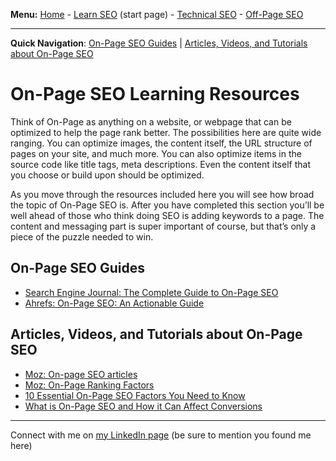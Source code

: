 <b>Menu:</b> <a href="/">Home</a> - <a href="learn-seo.html">Learn SEO</a> (start page) - <a href="technical-seo.html">Technical SEO</a> - <a href="off-page-seo.html">Off-Page SEO</a>
<hr>
<strong>Quick Navigation</strong>: <a href="#on-page-seo-guides">On-Page SEO Guides</a> | <a href="#on-page-seo-tutorials">Articles, Videos, and Tutorials about On-Page SEO</a>

# On-Page SEO Learning Resources

Think of On-Page as anything on a website, or webpage that can be optimized to help the page rank better. The possibilities here are quite wide ranging. You can optimize images, the content itself, the URL structure of pages on your site, and much more. You can also optimize items in the source code like title tags, meta descriptions.    Even the content itself that you choose or build upon should be optimized.

As you move through the resources included here you will see how broad the topic of On-Page SEO is. After you have completed this section you’ll be well ahead of those who think doing SEO is adding keywords to a page. The content and messaging part is super important of course, but that’s only a piece of the puzzle needed to win.

<h2 id="on-page-seo-guides">On-Page SEO Guides</h2>

* <a href="https://www.searchenginejournal.com/on-page-seo/">Search Engine Journal: The Complete Guide to On-Page SEO</a>
* <a href="https://ahrefs.com/blog/on-page-seo/">Ahrefs: On-Page SEO: An Actionable Guide</a>

<h2 id="on-page-seo-tutorials">Articles, Videos, and Tutorials about On-Page SEO</h2>

* <a href="https://moz.com/blog/category/on-page-seo">Moz: On-page SEO articles</a>
* <a href="https://moz.com/learn/seo/on-page-factors">Moz: On-Page Ranking Factors</a>
* <a href="https://www.searchenginejournal.com/on-page-seo/essential-factors/">10 Essential On-Page SEO Factors You Need to Know</a>
* <a href="https://www.crazyegg.com/blog/seo/on-page/">What is On-Page SEO and How it Can Affect Conversions</a>

<hr>
Connect with me on <a href="https://www.linkedin.com/in/joshhinds">my LinkedIn page</a> (be sure to mention you found me here)

